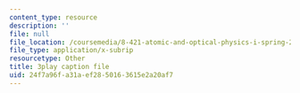 ```yaml
---
content_type: resource
description: ''
file: null
file_location: /coursemedia/8-421-atomic-and-optical-physics-i-spring-2014/24f7a96fa31aef2850163615e2a20af7_kWNv0-0tlAw.srt
file_type: application/x-subrip
resourcetype: Other
title: 3play caption file
uid: 24f7a96f-a31a-ef28-5016-3615e2a20af7
---
```

